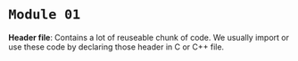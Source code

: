 # ```Module 01```

**Header file**: Contains a lot of reuseable chunk of code. We usually import or use these code by declaring those header in C or C++ file.

